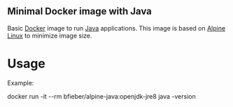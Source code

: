 ## Minimal Docker image with Java

Basic [Docker](http://www.docker.com/) image to run [Java](https://www.java.com/) applications.
This image is based on [Alpine Linux](http://alpinelinux.org/) to minimize image size.


# Usage

Example:

  docker run -it --rm bfieber/alpine-java:openjdk-jre8 java -version